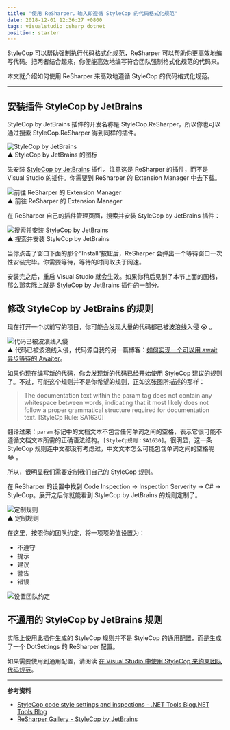 ```yaml
---
title: "使用 ReSharper，输入即遵循 StyleCop 的代码格式化规范"
date: 2018-12-01 12:36:27 +0800
tags: visualstudio csharp dotnet
position: starter
---
```


StyleCop 可以帮助强制执行代码格式化规范，ReSharper 可以帮助你更高效地编写代码。把两者结合起来，你便能高效地编写符合团队强制格式化规范的代码来。

本文就介绍如何使用 ReSharper 来高效地遵循 StyleCop 的代码格式化规范。

---

<div id="toc"></div>

## 安装插件 StyleCop by JetBrains

StyleCop by JetBrains 插件的开发名称是 StyleCop.ReSharper，所以你也可以通过搜索 StyleCop.ReSharper 得到同样的插件。

![StyleCop by JetBrains](/static/posts/2018-12-01-09-42-41.png)  
▲ StyleCop by JetBrains 的图标

先安装 [StyleCop by JetBrains](https://resharper-plugins.jetbrains.com/packages/StyleCop.StyleCop/) 插件。注意这是 ReSharper 的插件，而不是 Visual Studio 的插件。你需要到 ReSharper 的 Extension Manager 中去下载。

![前往 ReSharper 的 Extension Manager](/static/posts/2018-12-01-09-23-40.png)  
▲ 前往 ReSharper 的 Extension Manager

在 ReSharper 自己的插件管理页面，搜索并安装 StyleCop by JetBrains 插件：

![搜索并安装 StyleCop by JetBrains](/static/posts/2018-12-01-09-35-52.png)  
▲ 搜索并安装 StyleCop by JetBrains

当你点击了窗口下面的那个“Install”按钮后，ReSharper 会弹出一个等待窗口一次性安装完毕。你需要等待，等待的时间取决于网速。

安装完之后，重启 Visual Studio 就会生效。如果你稍后见到了本节上面的图标，那么那实际上就是 StyleCop by JetBrains 插件的一部分。

## 修改 StyleCop by JetBrains 的规则

现在打开一个以前写的项目，你可能会发现大量的代码都已被波浪线入侵 😭 。

![代码已被波浪线入侵](/static/posts/2018-12-01-10-12-10.png)  
▲ 代码已被波浪线入侵，代码源自我的另一篇博客：[如何实现一个可以用 await 异步等待的 Awaiter](/post/write-custom-awaiter)。

如果你现在编写新的代码，你会发现新的代码已经开始使用 StyleCop 建议的规则了。不过，可能这个规则并不是你希望的规则，正如这张图所描述的那样：

> The documentation text within the param tag does not contain any whitespace between words, indicating that it most likely does not follow a proper grammatical structure required for documentation text. [StyleCp Rule: SA1630]

翻译过来：`param` 标记中的文档文本不包含任何单词之间的空格，表示它很可能不遵循文档文本所需的正确语法结构。`[StyleCp规则：SA1630]`。很明显，这一条 StyleCop 规则连中文都没有考虑过，中文文本怎么可能包含单词之间的空格呢 😂 。

所以，很明显我们需要定制我们自己的 StyleCop 规则。

在 ReSharper 的设置中找到 Code Inspection -> Inspection Serverity -> C# -> StyleCop。展开之后你就能看到 StyleCop by JetBrains 的规则定制了。

![定制规则](/static/posts/2018-12-01-11-52-48.png)  
▲ 定制规则

在这里，按照你的团队约定，将一项项的值设置为：

- 不遵守
- 提示
- 建议
- 警告
- 错误

![设置团队约定](/static/posts/2018-12-01-12-06-37.png)

## 不通用的 StyleCop by JetBrains 规则

实际上使用此插件生成的 StyleCop 规则并不是 StyleCop 的通用配置，而是生成了一个 DotSettings 的 ReSharper 配置。

如果需要使用到通用配置，请阅读 [在 Visual Studio 中使用 StyleCop 来约束团队代码规范](/post/introduce-stylecop-into-teams)。

---

**参考资料**

- [StyleCop code style settings and inspections - .NET Tools Blog.NET Tools Blog](https://blog.jetbrains.com/dotnet/2018/04/09/stylecop-code-style-settings-inspections/)
- [ReSharper Gallery - StyleCop by JetBrains](https://resharper-plugins.jetbrains.com/packages/StyleCop.StyleCop/)
